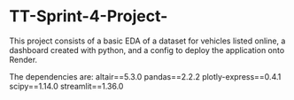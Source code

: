 # TT-Sprint-4-Project-
This project consists of a basic EDA of a dataset for vehicles listed online, a dashboard created with python, and a config to deploy the application onto Render. 

The dependencies are:
altair==5.3.0
pandas==2.2.2
plotly-express==0.4.1
scipy==1.14.0
streamlit==1.36.0
